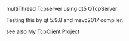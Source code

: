 multiThread Tcpserver using qt5 QTcpServer

Testing this by qt 5.9.8 and msvc2017 compiler.

see also [My TcpClient Project](https://github.com/ligiggy/BeeTcpClient)
